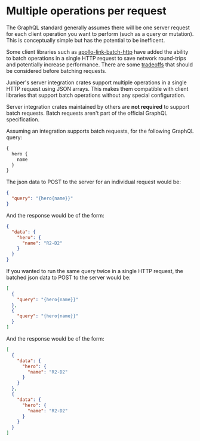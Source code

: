 # Multiple operations per request

The GraphQL standard generally assumes there will be one server request for each client operation you want to perform (such as a query or mutation). This is conceptually simple but has the potential to be inefficent.

Some client libraries such as [apollo-link-batch-http](https://www.apollographql.com/docs/link/links/batch-http.html) have added the ability to batch operations in a single HTTP request to save network round-trips and potentially increase performance. There are some [tradeoffs](https://blog.apollographql.com/batching-client-graphql-queries-a685f5bcd41b) that should be considered before batching requests.

Juniper's server integration crates support multiple operations in a single HTTP request using JSON arrays. This makes them compatible with client libraries that support batch operations without any special configuration.

Server integration crates maintained by others are **not required** to support batch requests. Batch requests aren't part of the official GraphQL specification.

Assuming an integration supports batch requests, for the following GraphQL query:

```graphql
{
  hero {
    name
  }
}
```

The json data to POST to the server for an individual request would be:

```json
{
  "query": "{hero{name}}"
}
```

And the response would be of the form:

```json
{
  "data": {
    "hero": {
      "name": "R2-D2"
    }
  }
}
```

If you wanted to run the same query twice in a single HTTP request, the batched json data to POST to the server would be:

```json
[
  {
    "query": "{hero{name}}"
  },
  {
    "query": "{hero{name}}"
  }
]
```

And the response would be of the form:

```json
[
  {
    "data": {
      "hero": {
        "name": "R2-D2"
      }
    }
  },
  {
    "data": {
      "hero": {
        "name": "R2-D2"
      }
    }
  }
]
```
